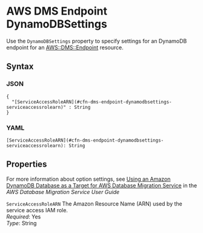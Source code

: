 # AWS DMS Endpoint DynamoDBSettings<a name="aws-properties-dms-endpoint-dynamodbsettings"></a>

Use the `DynamoDBSettings` property to specify settings for an DynamoDB endpoint for an [AWS::DMS::Endpoint](aws-resource-dms-endpoint.md) resource\.

## Syntax<a name="w3ab2c21c14d578b5"></a>

### JSON<a name="aws-properties-dms-endpoint-dynamodbsettings-syntax.json"></a>

```
{
  "[ServiceAccessRoleARN](#cfn-dms-endpoint-dynamodbsettings-serviceaccessrolearn)" : String
}
```

### YAML<a name="aws-properties-dms-endpoint-dynamodbsettings-syntax.yaml"></a>

```
[ServiceAccessRoleARN](#cfn-dms-endpoint-dynamodbsettings-serviceaccessrolearn): String
```

## Properties<a name="w3ab2c21c14d578b7"></a>

For more information about option settings, see [Using an Amazon DynamoDB Database as a Target for AWS Database Migration Service](http://docs.aws.amazon.com/dms/latest/userguide/CHAP_Target.DynamoDB.html) in the *AWS Database Migration Service User Guide*

`ServiceAccessRoleARN`  <a name="cfn-dms-endpoint-dynamodbsettings-serviceaccessrolearn"></a>
The Amazon Resource Name \(ARN\) used by the service access IAM role\.  
*Required*: Yes  
*Type*: String
